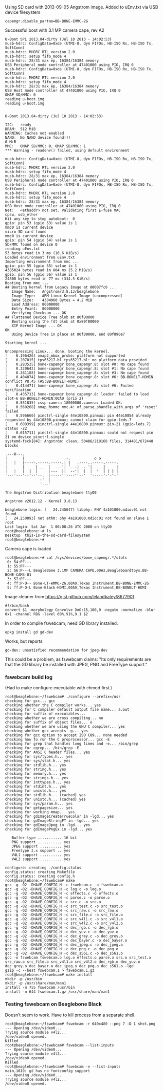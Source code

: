 Using SD card with 2013-09-05 Angstrom image.
Added to uEnv.txt via USB device filesystem

    capemgr.disable_partno=BB-BONE-EMMC-2G

Successful boot with 3.1 MP camera cape, rev A2

    U-Boot SPL 2013.04-dirty (Jul 10 2013 - 14:02:53)
    musb-hdrc: ConfigData=0xde (UTMI-8, dyn FIFOs, HB-ISO Rx, HB-ISO Tx, SoftConn)
    musb-hdrc: MHDRC RTL version 2.0 
    musb-hdrc: setup fifo_mode 4
    musb-hdrc: 28/31 max ep, 16384/16384 memory
    USB Peripheral mode controller at 47401000 using PIO, IRQ 0
    musb-hdrc: ConfigData=0xde (UTMI-8, dyn FIFOs, HB-ISO Rx, HB-ISO Tx, SoftConn)
    musb-hdrc: MHDRC RTL version 2.0 
    musb-hdrc: setup fifo_mode 4
    musb-hdrc: 28/31 max ep, 16384/16384 memory
    USB Host mode controller at 47401800 using PIO, IRQ 0
    OMAP SD/MMC: 0
    reading u-boot.img
    reading u-boot.img
    
    
    U-Boot 2013.04-dirty (Jul 10 2013 - 14:02:53)
    
    I2C:   ready
    DRAM:  512 MiB
    WARNING: Caches not enabled
    NAND:  No NAND device found!!!
    0 MiB
    MMC:   OMAP SD/MMC: 0, OMAP SD/MMC: 1
    *** Warning - readenv() failed, using default environment
    
    musb-hdrc: ConfigData=0xde (UTMI-8, dyn FIFOs, HB-ISO Rx, HB-ISO Tx, SoftConn)
    musb-hdrc: MHDRC RTL version 2.0 
    musb-hdrc: setup fifo_mode 4
    musb-hdrc: 28/31 max ep, 16384/16384 memory
    USB Peripheral mode controller at 47401000 using PIO, IRQ 0
    musb-hdrc: ConfigData=0xde (UTMI-8, dyn FIFOs, HB-ISO Rx, HB-ISO Tx, SoftConn)
    musb-hdrc: MHDRC RTL version 2.0 
    musb-hdrc: setup fifo_mode 4
    musb-hdrc: 28/31 max ep, 16384/16384 memory
    USB Host mode controller at 47401800 using PIO, IRQ 0
    Net:   <ethaddr> not set. Validating first E-fuse MAC
    cpsw, usb_ether
    Hit any key to stop autoboot:  0 
    gpio: pin 53 (gpio 53) value is 1
    mmc0 is current device
    micro SD card found
    mmc0 is current device
    gpio: pin 54 (gpio 54) value is 1
    SD/MMC found on device 0
    reading uEnv.txt
    53 bytes read in 3 ms (16.6 KiB/s)
    Loaded environment from uEnv.txt
    Importing environment from mmc ...
    gpio: pin 55 (gpio 55) value is 1
    4385024 bytes read in 804 ms (5.2 MiB/s)
    gpio: pin 56 (gpio 56) value is 1
    24808 bytes read in 77 ms (314.5 KiB/s)
    Booting from mmc ...
    ## Booting kernel from Legacy Image at 80007fc0 ...
       Image Name:   Angstrom/3.8.13/beaglebone
       Image Type:   ARM Linux Kernel Image (uncompressed)
       Data Size:    4384960 Bytes = 4.2 MiB
       Load Address: 80008000
       Entry Point:  80008000
       Verifying Checksum ... OK
    ## Flattened Device Tree blob at 80f80000
       Booting using the fdt blob at 0x80f80000
       XIP Kernel Image ... OK
    OK
       Using Device Tree in place at 80f80000, end 80f890e7
    
    Starting kernel ...
    
    Uncompressing Linux... done, booting the kernel.
    [    0.196426] omap2_mbox_probe: platform not supported
    [    0.207015] tps65217-bl tps65217-bl: no platform data provided
    [    0.283535] bone-capemgr bone_capemgr.8: slot #0: No cape found
    [    0.320642] bone-capemgr bone_capemgr.8: slot #1: No cape found
    [    0.381188] bone-capemgr bone_capemgr.8: slot #3: No cape found
    [    0.404874] bone-capemgr bone_capemgr.8: slot #6: BB-BONELT-HDMIN conflict P8.45 (#5:BB-BONELT-HDMI)
    [    0.414471] bone-capemgr bone_capemgr.8: slot #6: Failed verification
    [    0.435713] bone-capemgr bone_capemgr.8: loader: failed to load slot-6 BB-BONELT-HDMIN:00A0 (prio 2)
    [    0.551835] cssp-camera 18000000.camera: Loaded OK.
    [    0.560268] omap_hsmmc mmc.4: of_parse_phandle_with_args of 'reset' failed
    [    0.596660] pinctrl-single 44e10800.pinmux: pin 44e10854 already requested by 44e10800.pinmux; cannot claim for gpio-leds.7
    [    0.608399] pinctrl-single 44e10800.pinmux: pin-21 (gpio-leds.7) status -22
    [    0.615711] pinctrl-single 44e10800.pinmux: could not request pin 21 on device pinctrl-single
    systemd-fsck[84]: Angstrom: clean, 50486/218160 files, 314481/872448 blocks
    
    .---O---.                                           
    |       |                  .-.           o o        
    |   |   |-----.-----.-----.| |   .----..-----.-----.
    |       |     | __  |  ---'| '--.|  .-'|     |     |
    |   |   |  |  |     |---  ||  --'|  |  |  '  | | | |
    '---'---'--'--'--.  |-----''----''--'  '-----'-'-'-'
                    -'  |
                    '---'
    
    The Angstrom Distribution beaglebone ttyO0
    
    Angstrom v2012.12 - Kernel 3.8.13
    
    beaglebone login: [   24.245047] libphy: PHY 4a101000.mdio:01 not found
    [   24.250093] net eth0: phy 4a101000.mdio:01 not found on slave 1
    root
    Last login: Sat Jan  1 00:00:26 UTC 2000 on ttyO0
    root@beaglebone:~# ls
    Desktop  this-is-the-sd-card-filesystem
    root@beaglebone:~#

Camera cape is loaded

    root@beaglebone:~# cat /sys/devices/bone_capemgr.*/slots
     0: 54:PF--- 
     1: 55:PF--- 
     2: 56:P---L BeagleBone 3.1MP CAMERA CAPE,00A2,Beagleboardtoys,BB-BONE-CAM3-01
     3: 57:PF--- 
     4: ff:P-O-- Bone-LT-eMMC-2G,00A0,Texas Instrument,BB-BONE-EMMC-2G
     5: ff:P-O-L Bone-Black-HDMI,00A0,Texas Instrument,BB-BONELT-HDMI

Image cleaner from https://gist.github.com/lelandbatey/8677901

    #!/bin/bash
    convert $1 -morphology Convolve DoG:15,100,0 -negate -normalize -blur 0x1 -channel RBG -level 60%,91%,0.1 $2

In order to compile fswebcam, need GD library installed.

    opkg install gd gd-dev

Works, but reports

    gd-dev: unsatisfied recommendation for jpeg-dev

This could be a problem, as fswebcam claims: "Its only requirements are that the GD library be installed with JPEG, PNG
and FreeType support."

### fswebcam build log ###

(Had to make configure executable with chmod first.)

    root@beaglebone:~/fswebcam# ./configure --prefix=/usr
    checking for gcc... gcc
    checking whether the C compiler works... yes
    checking for C compiler default output file name... a.out
    checking for suffix of executables... 
    checking whether we are cross compiling... no
    checking for suffix of object files... o
    checking whether we are using the GNU C compiler... yes
    checking whether gcc accepts -g... yes
    checking for gcc option to accept ISO C89... none needed
    checking how to run the C preprocessor... gcc -E
    checking for grep that handles long lines and -e... /bin/grep
    checking for egrep... /bin/grep -E
    checking for ANSI C header files... yes
    checking for sys/types.h... yes
    checking for sys/stat.h... yes
    checking for stdlib.h... yes
    checking for string.h... yes
    checking for memory.h... yes
    checking for strings.h... yes
    checking for inttypes.h... yes
    checking for stdint.h... yes
    checking for unistd.h... yes
    checking for stdlib.h... (cached) yes
    checking for unistd.h... (cached) yes
    checking for sys/param.h... yes
    checking for getpagesize... yes
    checking for working mmap... yes
    checking for gdImageCreateTrueColor in -lgd... yes
    checking for gdImageStringFT in -lgd... yes
    checking for gdImageJpeg in -lgd... yes
    checking for gdImagePngEx in -lgd... yes
    
       Buffer type ........... 16 bit
       PNG support ........... yes
       JPEG support .......... yes
       Freetype 2.x support .. yes
       V4L1 support .......... yes
       V4L2 support .......... yes
    
    configure: creating ./config.status
    config.status: creating Makefile
    config.status: creating config.h
    root@beaglebone:~/fswebcam# make
    gcc -g -O2 -DHAVE_CONFIG_H -c fswebcam.c -o fswebcam.o
    gcc -g -O2 -DHAVE_CONFIG_H -c log.c -o log.o
    gcc -g -O2 -DHAVE_CONFIG_H -c effects.c -o effects.o
    gcc -g -O2 -DHAVE_CONFIG_H -c parse.c -o parse.o
    gcc -g -O2 -DHAVE_CONFIG_H -c src.c -o src.o
    gcc -g -O2 -DHAVE_CONFIG_H -c src_test.c -o src_test.o
    gcc -g -O2 -DHAVE_CONFIG_H -c src_raw.c -o src_raw.o
    gcc -g -O2 -DHAVE_CONFIG_H -c src_file.c -o src_file.o
    gcc -g -O2 -DHAVE_CONFIG_H -c src_v4l1.c -o src_v4l1.o
    gcc -g -O2 -DHAVE_CONFIG_H -c src_v4l2.c -o src_v4l2.o
    gcc -g -O2 -DHAVE_CONFIG_H -c dec_rgb.c -o dec_rgb.o
    gcc -g -O2 -DHAVE_CONFIG_H -c dec_yuv.c -o dec_yuv.o
    gcc -g -O2 -DHAVE_CONFIG_H -c dec_grey.c -o dec_grey.o
    gcc -g -O2 -DHAVE_CONFIG_H -c dec_bayer.c -o dec_bayer.o
    gcc -g -O2 -DHAVE_CONFIG_H -c dec_jpeg.c -o dec_jpeg.o
    gcc -g -O2 -DHAVE_CONFIG_H -c dec_png.c -o dec_png.o
    gcc -g -O2 -DHAVE_CONFIG_H -c dec_s561.c -o dec_s561.o
    gcc -o fswebcam fswebcam.o log.o effects.o parse.o src.o src_test.o src_raw.o src_file.o src_v4l1.o src_v4l2.o dec_rgb.o dec_yuv.o dec_grey.o dec_bayer.o dec_jpeg.o dec_png.o dec_s561.o -lgd 
    gzip -c --best fswebcam.1 > fswebcam.1.gz
    root@beaglebone:~/fswebcam# make install
    mkdir -p /usr/bin
    mkdir -p /usr/share/man/man1
    install -m 755 fswebcam /usr/bin
    install -m 644 fswebcam.1.gz /usr/share/man/man1

### Testing fswebcam on Beaglebone Black ###

Doesn't seem to work. Have to kill process from a separate shell.

    root@beaglebone:~/fswebcam# fswebcam -r 640x480 --png 7 -D 1 shot.png
    --- Opening /dev/video0...
    Trying source module v4l2...
    /dev/video0 opened.
    Killed
    root@beaglebone:~/fswebcam# fswebcam --list-inputs
    --- Opening /dev/video0...
    Trying source module v4l2...
    /dev/video0 opened.
    Killed
    root@beaglebone:~/fswebcam# fswebcam -v --list-inputs
    main,1619: gd has no fontconfig support
    --- Opening /dev/video0...
    Trying source module v4l2...
    /dev/video0 opened.
